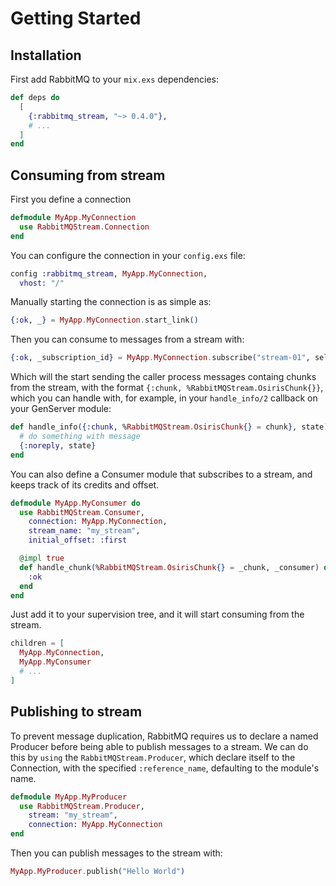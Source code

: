 # Getting Started

## Installation

First add RabbitMQ to your `mix.exs` dependencies:

```elixir
def deps do
  [
    {:rabbitmq_stream, "~> 0.4.0"},
    # ...
  ]
end
```

## Consuming from stream

First you define a connection

```elixir
defmodule MyApp.MyConnection
  use RabbitMQStream.Connection
end
```

You can configure the connection in your `config.exs` file:

```elixir
config :rabbitmq_stream, MyApp.MyConnection,
  vhost: "/"
```

Manually starting the connection is as simple as:

```elixir
{:ok, _} = MyApp.MyConnection.start_link()
```

Then you can consume to messages from a stream with:

```elixir
{:ok, _subscription_id} = MyApp.MyConnection.subscribe("stream-01", self(), :next, 999)
```

Which will the start sending the caller process messages containg chunks from the stream, with the format `{:chunk, %RabbitMQStream.OsirisChunk{}}`, which you can handle with, for example, in your `handle_info/2` callback on your GenServer module:

```elixir
def handle_info({:chunk, %RabbitMQStream.OsirisChunk{} = chunk}, state) do
  # do something with message
  {:noreply, state}
end
```

You can also define a Consumer module that subscribes to a stream, and keeps track of its credits and offset.

```elixir
defmodule MyApp.MyConsumer do
  use RabbitMQStream.Consumer,
    connection: MyApp.MyConnection,
    stream_name: "my_stream",
    initial_offset: :first

  @impl true
  def handle_chunk(%RabbitMQStream.OsirisChunk{} = _chunk, _consumer) do
    :ok
  end
end
```

Just add it to your supervision tree, and it will start consuming from the stream.

```elixir
children = [
  MyApp.MyConnection,
  MyApp.MyConsumer
  # ...
]
```

## Publishing to stream

To prevent message duplication, RabbitMQ requires us to declare a named Producer before being able to publish messages to a stream. We can do this by `using` the `RabbitMQStream.Producer`, which declare itself to the Connection, with the specified `:reference_name`, defaulting to the module's name.

```elixir
defmodule MyApp.MyProducer
  use RabbitMQStream.Producer,
    stream: "my_stream",
    connection: MyApp.MyConnection
end
```

Then you can publish messages to the stream with:

```elixir
MyApp.MyProducer.publish("Hello World")
```
